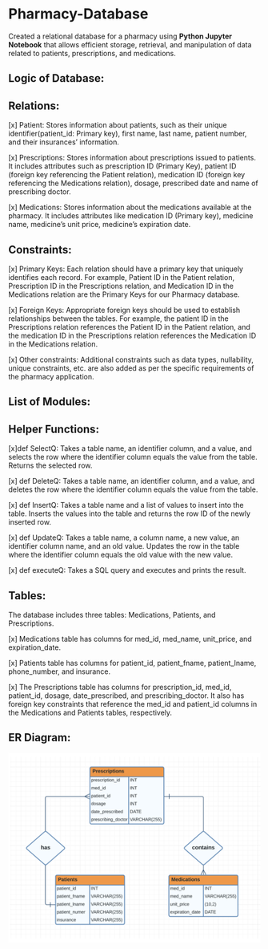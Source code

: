 # Pharmacy-Database
Created a relational database for a pharmacy using **Python Jupyter Notebook** that allows efficient storage, retrieval, and manipulation of data related to patients, prescriptions, and medications.

## Logic of Database: 
## Relations:
[x] Patient: Stores information about patients, such as their unique identifier(patient_id: Primary key), first name, last name, patient number, and their insurances’ information.

[x] Prescriptions: Stores information about prescriptions issued to patients. It includes attributes such as prescription ID (Primary Key), patient ID (foreign key referencing the Patient relation), medication ID (foreign key referencing the Medications relation), dosage, prescribed date and name of prescribing doctor.

[x] Medications: Stores information about the medications available at the pharmacy. It includes attributes like medication ID (Primary key), medicine name, medicine’s unit price, medicine’s expiration date.

## Constraints:
[x] Primary Keys: Each relation should have a primary key that uniquely identifies each record. For example, Patient ID in the Patient relation, Prescription ID in the Prescriptions relation, and Medication ID in the Medications relation are the Primary Keys for our Pharmacy database.

[x] Foreign Keys: Appropriate foreign keys should be used to establish relationships between the tables. For example, the patient ID in the Prescriptions relation references the Patient ID in the Patient relation, and the medication ID in the Prescriptions relation references the Medication ID in the Medications relation.

[x] Other constraints: Additional constraints such as data types, nullability, unique constraints, etc. are also added as per the specific requirements of the pharmacy application.

## List of Modules:

## Helper Functions:

[x]def SelectQ: Takes a table name, an identifier column, and a value, and selects the row where the identifier column equals the value from the table. Returns the selected row.

[x] def DeleteQ: Takes a table name, an identifier column, and a value, and deletes the row where the identifier column equals the value from the table.

[x] def InsertQ: Takes a table name and a list of values to insert into the table. Inserts the values into the table and returns the row ID of the newly inserted row.

[x] def UpdateQ: Takes a table name, a column name, a new value, an identifier column name, and an old value. Updates the row in the table where the identifier column equals the old value with the new value.

[x] def executeQ: Takes a SQL query and executes and prints the result.

## Tables:

The database includes three tables: Medications, Patients, and Prescriptions.

[x] Medications table has columns for med_id, med_name, unit_price, and expiration_date.

[x] Patients table has columns for patient_id, patient_fname, patient_lname, phone_number, and insurance.

[x] The Prescriptions table has columns for prescription_id, med_id, patient_id, dosage, date_prescribed, and prescribing_doctor. It also has foreign key constraints that reference the med_id and patient_id columns in the Medications and Patients tables, respectively.


## ER Diagram:

![alt text](https://github.com/Myesha-Mahazabeen/Pharmacy-Database/blob/main/ER_Diagram.png)
 
